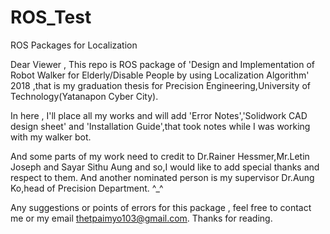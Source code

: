 # ROS_Test
ROS Packages for Localization 

Dear Viewer , 
This repo is ROS package of 'Design and Implementation of Robot Walker for Elderly/Disable People by using Localization Algorithm' 2018
,that is my graduation thesis for Precision Engineering,University of Technology(Yatanapon Cyber City).

In here , I'll place all my works and will add 'Error Notes','Solidwork CAD design sheet' and 'Installation Guide',that took notes while I was working with my walker bot.

And some parts of my work need to credit to Dr.Rainer Hessmer,Mr.Letin Joseph and Sayar Sithu Aung and so,I would like to add special thanks and respect to them.
And another nominated person is my supervisor Dr.Aung Ko,head of Precision Department. ^_^ 

Any suggestions or points of errors for this package , feel free to contact me or my email thetpaimyo103@gmail.com. 
Thanks for reading. 
